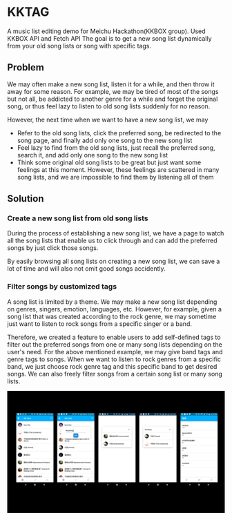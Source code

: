 # KKTAG

A music list editing demo for Meichu Hackathon(KKBOX group). Used KKBOX API and Fetch API
The goal is to get a new song list dynamically from your old song lists or song with specific tags.

## Problem

We may often make a new song list, listen it for a while, and then throw it away for some reason. For example, we may be tired of most of the songs but not all, be addicted to another genre for a while and forget the original song, or thus feel lazy to listen to old song lists suddenly for no reason.

However, the next time when we want to have a new song list, we may
* Refer to the old song lists, click the preferred song, be redirected to the song page, and finally add only one song to the new song list
* Feel lazy to find from the old song lists, just recall the preferred song, search it, and add only one song to the new song list
* Think some original old song lists to be great but just want some feelings at this moment. However, these feelings are scattered in many song lists, and we are impossible to find them by listening all of them

## Solution

### Create a new song list from old song lists

During the process of establishing a new song list, we have a page to watch all the song lists that enable us to click through and can add the preferred songs by just click those songs. 

By easily browsing all song lists on creating a new song list, we can save a lot of time and will also not omit good songs accidently.

### Filter songs by customized tags

A song list is limited by a theme. We may make a new song list depending on genres, singers, emotion, languages, etc. However, for example, given a song list that was created according to the rock genre, we may sometime just want to listen to rock songs from a specific singer or a band. 

Therefore, we created a feature to enable users to add self-defined tags to filter out the preferred songs from one or many song lists depending on the user's need. For the above mentioned example, we may give band tags and genre tags to songs. When we want to listen to rock genres from a specific band, we just choose rock genre tag and this specific band to get desired songs. We can also freely filter songs from a certain song list or many song lists.

![](https://github.com/soravolk/KKTAG/blob/master/KKTAG.png)
